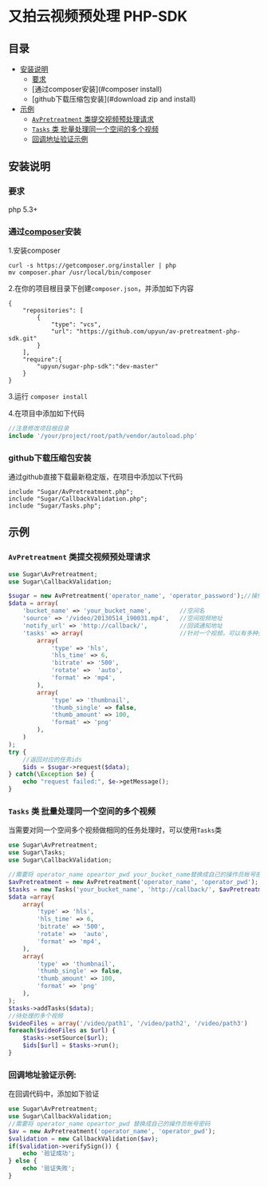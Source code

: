 # 又拍云视频预处理 PHP-SDK

## 目录
- [安装说明](#install)
  - [要求](#require)
  - [通过composer安装](#composer install)
  - [github下载压缩包安装](#download zip and install)
- [示例](#usage)
  - [`AvPretreatment` 类提交视频预处理请求](#avpretreatment)
  - [`Tasks` 类 批量处理同一个空间的多个视频](#tasks)
  - [回调地址验证示例](#validate)

<a name="install"></a>
## 安装说明

<a name="require"></a>
### 要求
  php 5.3+

<a name="composer install"></a>
### 通过[composer](https://getcomposer.org/)安装
1.安装composer
```
curl -s https://getcomposer.org/installer | php
mv composer.phar /usr/local/bin/composer
```

2.在你的项目根目录下创建`composer.json`，并添加如下内容
```
{
    "repositories": [
        {   
            "type": "vcs",
            "url": "https://github.com/upyun/av-pretreatment-php-sdk.git"
        }   
    ],  
    "require":{
        "upyun/sugar-php-sdk":"dev-master"
    }   
}
```

3.运行 `composer install`

4.在项目中添加如下代码
```php
//注意修改项目根目录
include '/your/project/root/path/vendor/autoload.php'
```

<a name="download zip and install"></a>
### github下载压缩包安装
通过github直接下载最新稳定版，在项目中添加以下代码
```
include "Sugar/AvPretreatment.php";
include "Sugar/CallbackValidation.php";
include "Sugar/Tasks.php";
```
<a name="usage"></a>
## 示例

<a name="avpretreatment"></a>
### `AvPretreatment` 类提交视频预处理请求
```php
use Sugar\AvPretreatment;
use Sugar\CallbackValidation;

$sugar = new AvPretreatment('operator_name', 'operator_password');//操作员的帐号密码
$data = array(
    'bucket_name' => 'your_bucket_name',        //空间名
    'source' => '/video/20130514_190031.mp4',   //空间视频地址
    'notify_url' => 'http://callback/',         //回调通知地址
    'tasks' => array(                           //针对一个视频，可以有多种处理任务
        array(
            'type' => 'hls',
            'hls_time' => 6,
            'bitrate' => '500',
            'rotate' =>  'auto',
            'format' => 'mp4',
        ),
        array(
            'type' => 'thumbnail',
            'thumb_single' => false,
            'thumb_amount' => 100,
            'format' => 'png'
        ),
    )
);
try {
    //返回对应的任务ids
    $ids = $sugar->request($data);
} catch(\Exception $e) {
    echo "request failed:", $e->getMessage();
}
```

<a name="tasks"></a>
### `Tasks` 类 批量处理同一个空间的多个视频
当需要对同一个空间多个视频做相同的任务处理时，可以使用`Tasks`类
```php
use Sugar\AvPretreatment;
use Sugar\Tasks;
use Sugar\CallbackValidation;

//需要将 operator_name opeartor_pwd your_bucket_name替换成自己的操作员帐号密码和空间名
$avPretreatment = new AvPretreatment('operator_name', 'operator_pwd');
$tasks = new Tasks('your_bucket_name', 'http://callback/', $avPretreatment);
$data =array(
    array(
        'type' => 'hls',
        'hls_time' => 6,
        'bitrate' => '500',
        'rotate' =>  'auto',
        'format' => 'mp4',
    ),
    array(
        'type' => 'thumbnail',
        'thumb_single' => false,
        'thumb_amount' => 100,
        'format' => 'png'
    ),
);
$tasks->addTasks($data);
//待处理的多个视频
$videoFiles = array('/video/path1', '/video/path2', '/video/path3')
foreach($videoFiles as $url) {
    $tasks->setSource($url);
    $ids[$url] = $tasks->run();
}
```

<a name="validate"></a>
### 回调地址验证示例:
在回调代码中，添加如下验证
```php
use Sugar\AvPretreatment;
use Sugar\CallbackValidation;
//需要将 operator_name opeartor_pwd 替换成自己的操作员帐号密码
$av = new AvPretreatment('operator_name', 'operator_pwd');
$validation = new CallbackValidation($av);
if($validation->verifySign()) {
    echo '验证成功';
} else {
    echo '验证失败';
}
```

